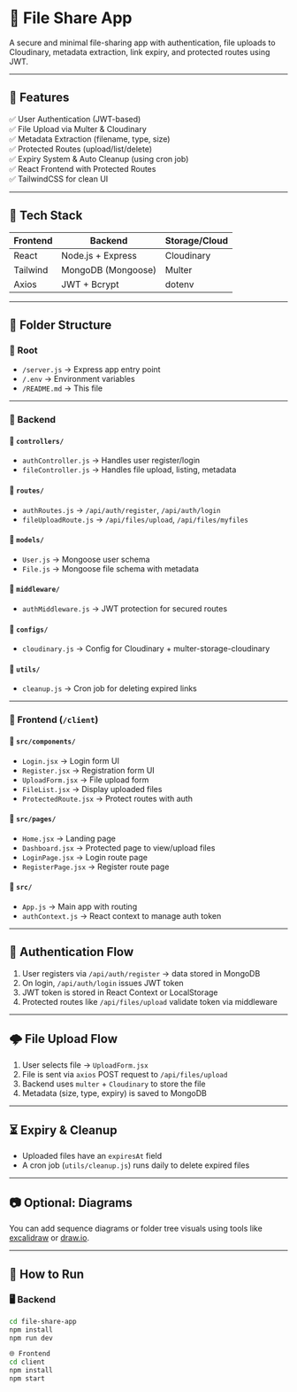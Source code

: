 # 📁 File Share App

A secure and minimal file-sharing app with authentication, file uploads to Cloudinary, metadata extraction, link expiry, and protected routes using JWT.

---

## 🚀 Features

✅ User Authentication (JWT-based)  
✅ File Upload via Multer & Cloudinary  
✅ Metadata Extraction (filename, type, size)  
✅ Protected Routes (upload/list/delete)  
✅ Expiry System & Auto Cleanup (using cron job)  
✅ React Frontend with Protected Routes  
✅ TailwindCSS for clean UI

---

## 🧰 Tech Stack

| Frontend | Backend            | Storage/Cloud  |
|----------|--------------------|----------------|
| React    | Node.js + Express  | Cloudinary     |
| Tailwind | MongoDB (Mongoose) | Multer         |
| Axios    | JWT + Bcrypt       | dotenv         |

---

## 📁 Folder Structure

### 🔹 Root

- `/server.js` → Express app entry point  
- `/.env` → Environment variables  
- `/README.md` → This file  

---

### 🔹 Backend

#### 📂 `controllers/`
- `authController.js` → Handles user register/login  
- `fileController.js` → Handles file upload, listing, metadata  

#### 📂 `routes/`
- `authRoutes.js` → `/api/auth/register`, `/api/auth/login`  
- `fileUploadRoute.js` → `/api/files/upload`, `/api/files/myfiles`  

#### 📂 `models/`
- `User.js` → Mongoose user schema  
- `File.js` → Mongoose file schema with metadata  

#### 📂 `middleware/`
- `authMiddleware.js` → JWT protection for secured routes  

#### 📂 `configs/`
- `cloudinary.js` → Config for Cloudinary + multer-storage-cloudinary  

#### 📂 `utils/`
- `cleanup.js` → Cron job for deleting expired links  

---

### 🔹 Frontend (`/client`)

#### 📂 `src/components/`
- `Login.jsx` → Login form UI  
- `Register.jsx` → Registration form UI  
- `UploadForm.jsx` → File upload form  
- `FileList.jsx` → Display uploaded files  
- `ProtectedRoute.jsx` → Protect routes with auth  

#### 📂 `src/pages/`
- `Home.jsx` → Landing page  
- `Dashboard.jsx` → Protected page to view/upload files  
- `LoginPage.jsx` → Login route page  
- `RegisterPage.jsx` → Register route page  

#### 📂 `src/`
- `App.js` → Main app with routing  
- `authContext.js` → React context to manage auth token  

---

## 🔐 Authentication Flow

1. User registers via `/api/auth/register` → data stored in MongoDB  
2. On login, `/api/auth/login` issues JWT token  
3. JWT token is stored in React Context or LocalStorage  
4. Protected routes like `/api/files/upload` validate token via middleware  

---

## 🌩️ File Upload Flow

1. User selects file → `UploadForm.jsx`  
2. File is sent via `axios` POST request to `/api/files/upload`  
3. Backend uses `multer` + `Cloudinary` to store the file  
4. Metadata (size, type, expiry) is saved to MongoDB  

---

## ⏳ Expiry & Cleanup

- Uploaded files have an `expiresAt` field  
- A cron job (`utils/cleanup.js`) runs daily to delete expired files  

---

## 📷 Optional: Diagrams

You can add sequence diagrams or folder tree visuals using tools like [excalidraw](https://excalidraw.com) or [draw.io](https://app.diagrams.net).

---

## 💬 How to Run

### 🖥 Backend

```bash
cd file-share-app
npm install
npm run dev

🌐 Frontend
cd client
npm install
npm start

